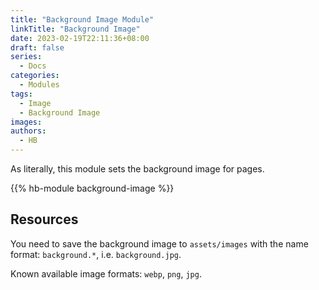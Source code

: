 ```yaml
---
title: "Background Image Module"
linkTitle: "Background Image"
date: 2023-02-19T22:11:36+08:00
draft: false
series:
  - Docs
categories:
  - Modules
tags:
  - Image
  - Background Image
images:
authors:
  - HB
---
```


As literally, this module sets the background image for pages.

<!--more-->

{{% hb-module background-image %}}

## Resources

You need to save the background image to `assets/images` with the name format: `background.*`, i.e. `background.jpg`.

Known available image formats: `webp`, `png`, `jpg`.
